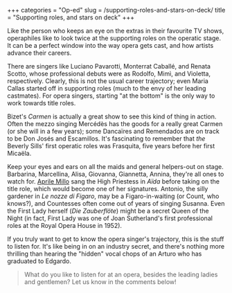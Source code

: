 +++
categories = "Op-ed"
slug = /supporting-roles-and-stars-on-deck/
title = "Supporting roles, and stars on deck"
+++

Like the person who keeps an eye on the extras in their favourite TV shows, operaphiles like to look twice at the supporting roles on the operatic stage. It can be a perfect window into the way opera gets cast, and how artists advance their careers. 

There are singers like Luciano Pavarotti, Monterrat Caballé, and Renata Scotto, whose professional debuts were as Rodolfo, Mimì, and Violetta, respectively. Clearly, this is not the usual career trajectory; even Maria Callas started off in supporting roles (much to the envy of her leading castmates). For opera singers, starting "at the bottom" is the only way to work towards title roles.

Bizet's *Carmen* is actually a great show to see this kind of thing in action. Often the mezzo singing Mercédès has the goods for a really great Carmen (or she will in a few years); some Dancaïres and Remendados are on track to be Don Josés and Escamillos. It's fascinating to remember that *the* Beverly Sills' first operatic roles was Frasquita, five years before her first Micaëla.

Keep your eyes and ears on all the maids and general helpers-out on stage. Barbarina, Marcellina, Alisa, Giovanna, Giannetta, Annina, they're all ones to watch for. [Aprile Millo](/scene/people/aprile-millo/) sang the High Priestess in *Aïda* before taking on the title role, which would become one of her signatures. Antonio, the silly gardener in *Le nozze di Figaro*, may be a Figaro-in-waiting (or Count, who knows?), and Countesses often come out of years of singing Susanna. Even the First Lady herself (*Die Zauberflöte*) might be a secret Queen of the Night (in fact, First Lady was one of Joan Sutherland's first professional roles at the Royal Opera House in 1952).

If you truly want to get to know the opera singer's trajectory, this is the stuff to listen for. It's like being in on an industry secret, and there's nothing more thrilling than hearing the "hidden" vocal chops of an Arturo who has graduated to Edgardo.

>What do you like to listen for at an opera, besides the leading ladies and gentlemen? Let us know in the comments below!
